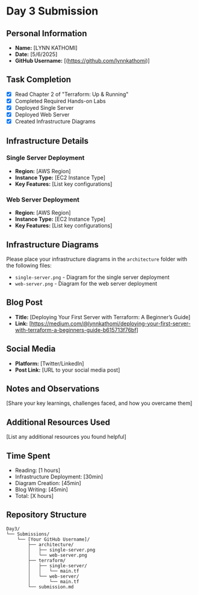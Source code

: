 # Day 3 Submission

## Personal Information
- **Name:** [LYNN KATHOMI]
- **Date:** [5/6/2025]
- **GitHub Username:** [(https://github.com/lynnkathomi)]

## Task Completion
- [X] Read Chapter 2 of "Terraform: Up & Running"
- [X] Completed Required Hands-on Labs
- [X] Deployed Single Server
- [X] Deployed Web Server
- [X] Created Infrastructure Diagrams

## Infrastructure Details

### Single Server Deployment
- **Region:** [AWS Region]
- **Instance Type:** [EC2 Instance Type]
- **Key Features:** [List key configurations]

### Web Server Deployment
- **Region:** [AWS Region]
- **Instance Type:** [EC2 Instance Type]
- **Key Features:** [List key configurations]

## Infrastructure Diagrams
Please place your infrastructure diagrams in the `architecture` folder with the following files:
- `single-server.png` - Diagram for the single server deployment
- `web-server.png` - Diagram for the web server deployment

## Blog Post
- **Title:** [Deploying Your First Server with Terraform: A Beginner’s Guide]
- **Link:** [https://medium.com/@lynnkathomi/deploying-your-first-server-with-terraform-a-beginners-guide-b615713f76bf]

## Social Media
- **Platform:** [Twitter/LinkedIn]
- **Post Link:** [URL to your social media post]

## Notes and Observations
[Share your key learnings, challenges faced, and how you overcame them]

## Additional Resources Used
[List any additional resources you found helpful]

## Time Spent
- Reading: [1 hours]
- Infrastructure Deployment: [30min]
- Diagram Creation: [45min]
- Blog Writing: [45min]
- Total: [X hours]

## Repository Structure
```
Day3/
└── Submissions/
    └── [Your GitHub Username]/
        ├── architecture/
        │   ├── single-server.png
        │   └── web-server.png
        ├── terraform/
        │   ├── single-server/
        │   │   └── main.tf
        │   └── web-server/
        │       └── main.tf
        └── submission.md
``` 



